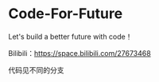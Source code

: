 # Code-For-Future
Let's build a better future with code！

Bilibili：https://space.bilibili.com/27673468

代码见不同的分支
